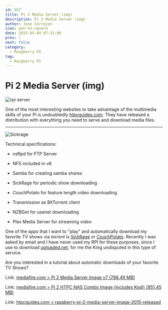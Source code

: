 ```yaml
---
id: 557
title: Pi 2 Media Server (img)
description: Pi 2 Media Server (img)
author: Jose Cerrejon
icon: pen-to-square
date: 2015-05-04 07:31:00
prev: /
next: false
category:
  - Raspberry PI
tag:
  - Raspberry PI
---
```


# Pi 2 Media Server (img)

![rpi server](/images/2015/05/raspberry-pi-media-server.png)

One of the most interesting websites to take advantage of the multimedia skills of your Pi is undoubtedly  [htpcguides.com](http://www.htpcguides.com/). They have released a distribution with everything you need to serve and download media files.

- - -
![Sickrage](/images/2015/05/sickrage.png)

Technical specifications: 

* vsftpd for FTP Server

* NFS included in v6

* Samba for creating samba shares

* SickRage for periodic show downloading

* CouchPotato for feature length video downloading

* Transmission as BitTorrent client

* NZBGet for usenet downloading

* Plex Media Server for streaming video

One of the apps that I want to "play" and automatically download my favorite TV shows via *torrent* is [SickRage](https://github.com/SiCKRAGETV/SickRage) or [CouchPotato](https://couchpota.to/). Recently I was asked by email and I have never used my RPI for these purposes, since I use to download  [uploaded.net](http://ul.to/ref/8900882), for me the King undisputed in this type of service.

Are you interested in a tutorial about automatic downloads of your favorite TV Shows?

Link: [mediafire.com > Pi 2 Media Server Image v7 (788.49 MB)](http://www.mediafire.com/download/1kl2jmoyujjv79r/HTPCGuides.Pi.2.Media.Server.v7.zip)

Link: [mediafire.com > Pi 2 HTPC NAS Combo Image (includes Kodi) (851.45 MB)](http://www.mediafire.com/download/2dir53dnt3xnte3/HTPCGuides.Pi.2.HTPC.Combo.v1.zip)

Link: [htpcguides.com > raspberry-pi-2-media-server-image-2015-released](http://www.htpcguides.com/raspberry-pi-2-media-server-image-2015-released/)